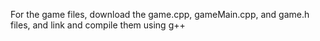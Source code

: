 For the game files, download the game.cpp, gameMain.cpp, and game.h files, and link and compile them using g++
